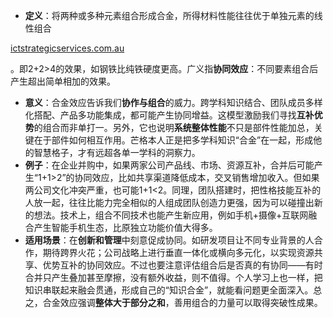 - **定义**：将两种或多种元素组合形成合金，所得材料性能往往优于单独元素的线性组合​

[ictstrategicservices.com.au](https://www.ictstrategicservices.com.au/2017/07/14/113-fantastic-thinking-tools-from-farnam-street/#:~:text=9)

。即2+2>4的效果，如钢铁比纯铁硬度更高。广义指**协同效应**：不同要素组合后产生超出简单相加的效果。

- **意义**：合金效应告诉我们**协作与组合**的威力。跨学科知识结合、团队成员多样化搭配、产品多功能集成，都可能产生协同增益。这模型激励我们寻找**互补优势**的组合而非单打一。另外，它也说明**系统整体性能**不只是部件性能加总，关键在于部件如何相互作用。芒格本人正是把多学科知识“合金”在一起，形成他的智慧格子，才有远超各单一学科的洞察力。
- **例子**：在企业并购中，如果两家公司产品线、市场、资源互补，合并后可能产生“1+1>2”的协同效应，比如共享渠道降低成本，交叉销售增加收入。但如果两公司文化冲突严重，也可能1+1<2。同理，团队搭建时，把性格技能互补的人放一起，往往比能力完全相似的人组成团队创造力更强，因为可以碰撞出新的想法。技术上，组合不同技术也能产生新应用，例如手机+摄像+互联网融合产生智能手机生态，比原独立功能价值大得多。
- **适用场景**：在**创新和管理**中刻意促成协同。如研发项目让不同专业背景的人合作，期待跨界火花；公司战略上进行垂直一体化或横向多元化，以实现资源共享、优势互补的协同效应。不过也要注意评估组合后是否真的有协同——有时合并只产生叠加甚至摩擦，没有额外收益，则不值得。个人学习上也一样，把知识串联起来融会贯通，形成自己的“知识合金”，就能看问题更全面深入。总之，合金效应强调**整体大于部分之和**，善用组合的力量可以取得突破性成果。